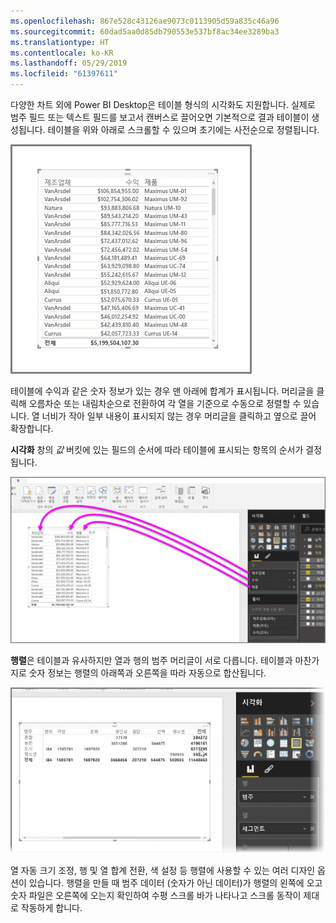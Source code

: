 ```yaml
---
ms.openlocfilehash: 867e528c43126ae9073c0113905d59a835c46a96
ms.sourcegitcommit: 60dad5aa0d85db790553e537bf8ac34ee3289ba3
ms.translationtype: HT
ms.contentlocale: ko-KR
ms.lasthandoff: 05/29/2019
ms.locfileid: "61397611"
---
```

다양한 차트 외에 Power BI Desktop은 테이블 형식의 시각화도 지원합니다. 실제로 범주 필드 또는 텍스트 필드를 보고서 캔버스로 끌어오면 기본적으로 결과 테이블이 생성됩니다. 테이블을 위와 아래로 스크롤할 수 있으며 초기에는 사전순으로 정렬됩니다.

![](media/3-6-create-tables-matrixes/3-6_1.png)

테이블에 수익과 같은 숫자 정보가 있는 경우 맨 아래에 합계가 표시됩니다. 머리글을 클릭해 오름차순 또는 내림차순으로 전환하여 각 열을 기준으로 수동으로 정렬할 수 있습니다. 열 너비가 작아 일부 내용이 표시되지 않는 경우 머리글을 클릭하고 옆으로 끌어 확장합니다.

**시각화** 창의 *값* 버킷에 있는 필드의 순서에 따라 테이블에 표시되는 항목의 순서가 결정됩니다.

![](media/3-6-create-tables-matrixes/3-6_2.png)

**행렬**은 테이블과 유사하지만 열과 행의 범주 머리글이 서로 다릅니다. 테이블과 마찬가지로 숫자 정보는 행렬의 아래쪽과 오른쪽을 따라 자동으로 합산됩니다.

![](media/3-6-create-tables-matrixes/3-6_3.png)

열 자동 크기 조정, 행 및 열 합계 전환, 색 설정 등 행렬에 사용할 수 있는 여러 디자인 옵션이 있습니다. 행렬을 만들 때 범주 데이터 (숫자가 아닌 데이터)가 행렬의 왼쪽에 오고 숫자 파일은 오른쪽에 오는지 확인하여 수평 스크롤 바가 나타나고 스크롤 동작이 제대로 작동하게 합니다.

